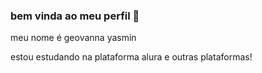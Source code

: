 ### bem vinda ao meu perfil 🎀

meu nome é geovanna yasmin 

estou estudando na plataforma alura e outras plataformas!



